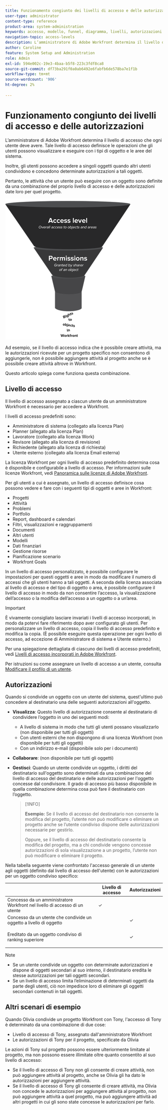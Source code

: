 ```yaml
---
title: Funzionamento congiunto dei livelli di accesso e delle autorizzazioni
user-type: administrator
content-type: reference
product-area: system-administration
keywords: accesso, modello, funnel, diagramma, livelli, autorizzazioni
navigation-topic: access-levels
description: L’amministratore di Adobe Workfront determina il livello di accesso che ogni utente deve avere. Tale livello di accesso definisce le operazioni che gli utenti possono visualizzare e eseguire con i tipi di oggetto e le aree del sistema.
author: Caroline
feature: System Setup and Administration
role: Admin
exl-id: 594e002c-19e3-4baa-b5f8-223c3fdf8ca8
source-git-commit: df73ba291f0a0ab6492e6fabfb6de578ba7e1f1b
workflow-type: tm+mt
source-wordcount: '906'
ht-degree: 2%

---
```


# Funzionamento congiunto dei livelli di accesso e delle autorizzazioni

L’amministratore di Adobe Workfront determina il livello di accesso che ogni utente deve avere. Tale livello di accesso definisce le operazioni che gli utenti possono visualizzare e eseguire con i tipi di oggetto e le aree del sistema.

Inoltre, gli utenti possono accedere a singoli oggetti quando altri utenti condividono e concedono determinate autorizzazioni a tali oggetti.

Pertanto, le attività che un utente può eseguire con un oggetto sono definite da una combinazione del proprio livello di accesso e delle autorizzazioni date loro per quel progetto.

![](assets/security-model-hierachy.png)

Ad esempio, se il livello di accesso indica che è possibile creare attività, ma le autorizzazioni ricevute per un progetto specifico non consentono di aggiungerle, non è possibile aggiungere attività al progetto anche se è possibile creare attività altrove in Workfront.

Questo articolo spiega come funziona questa combinazione.

## Livello di accesso

Il livello di accesso assegnato a ciascun utente da un amministratore Workfront è necessario per accedere a Workfront.

I livelli di accesso predefiniti sono:

* Amministratore di sistema (collegato alla licenza Plan)
* Planner (allegato alla licenza Plan)
* Lavoratore (collegato alla licenza Work)
* Revisore (allegato alla licenza di revisione)
* Richiedente (allegato alla licenza di richiesta)
* Utente esterno (collegato alla licenza Email esterna)

La licenza Workfront per ogni livello di accesso predefinito determina cosa è disponibile e configurabile a livello di accesso. Per informazioni sulle licenze Workfront, vedi [Panoramica sulle licenze di Adobe Workfront](../../../administration-and-setup/add-users/access-levels-and-object-permissions/wf-licenses.md).

Per gli utenti a cui è assegnato, un livello di accesso definisce cosa possono vedere e fare con i seguenti tipi di oggetti e aree in Workfront:

* Progetti
* Attività
* Problemi
* Portfolio
* Report, dashboard e calendari
* Filtri, visualizzazioni e raggruppamenti
* Documenti
* Altri utenti
* Modelli
* Dati finanziari
* Gestione risorse
* Pianificazione scenario
* Workfront Goals

In un livello di accesso personalizzato, è possibile configurare le impostazioni per questi oggetti e aree in modo da modificare il numero di accessi che gli utenti hanno a tali oggetti. A seconda della licenza associata al livello di accesso e del tipo di oggetto o area, è possibile configurare il livello di accesso in modo da non consentire l’accesso, la visualizzazione dell’accesso o la modifica dell’accesso a un oggetto o a un’area.

>[!IMPORTANT]
>
>È vivamente consigliato lasciare invariati i livelli di accesso incorporati, in modo da potervi fare riferimento dopo aver configurato gli utenti. Per personalizzare un livello di accesso, copia il livello di accesso predefinito e modifica la copia. (È possibile eseguire questa operazione per ogni livello di accesso, ad eccezione di Amministratore di sistema e Utente esterno.)

Per una spiegazione dettagliata di ciascuno dei livelli di accesso predefiniti, vedi [Livelli di accesso incorporati in Adobe Workfront](../../../administration-and-setup/add-users/access-levels-and-object-permissions/default-access-levels-in-workfront.md).

Per istruzioni su come assegnare un livello di accesso a un utente, consulta [Modificare il profilo di un utente](../../../administration-and-setup/add-users/create-and-manage-users/edit-a-users-profile.md).

## Autorizzazioni

Quando si condivide un oggetto con un utente del sistema, quest&#39;ultimo può concedere al destinatario una delle seguenti autorizzazioni all&#39;oggetto.

* **Visualizza**: Questo livello di autorizzazione consente al destinatario di condividere l’oggetto in uno dei seguenti modi:

   * A livello di sistema in modo che tutti gli utenti possano visualizzarlo (non disponibile per tutti gli oggetti)
   * Con utenti esterni che non dispongono di una licenza Workfront (non disponibile per tutti gli oggetti)
   * Con un indirizzo e-mail (disponibile solo per i documenti)

* **Collaborare**: (non disponibile per tutti gli oggetti)
* **Gestisci**: Quando un utente condivide un oggetto, i diritti del destinatario sull&#39;oggetto sono determinati da una combinazione del livello di accesso del destinatario e delle autorizzazioni per l&#39;oggetto concesse dal condivisore. Il grado di accesso più basso disponibile in quella combinazione determina cosa può fare il destinatario con l’oggetto.

   >[!INFO]
   >
   >**Esempio:** Se il livello di accesso del destinatario non consente la modifica del progetto, l’utente non può modificare o eliminare un progetto anche se l’utente condiviso dispone delle autorizzazioni necessarie per gestirlo.
   >
   >Oppure, se il livello di accesso del destinatario consente la modifica del progetto, ma a chi condivide vengono concesse autorizzazioni di sola visualizzazione a un progetto, l’utente non può modificare o eliminare il progetto.

Nella tabella seguente viene confrontato l&#39;accesso generale di un utente agli oggetti (definito dal livello di accesso dell&#39;utente) con le autorizzazioni per un oggetto condiviso specifico:

<table style="table-layout:auto"> 
 <col> 
 <col> 
 <col> 
 <thead> 
  <tr> 
   <th> </th> 
   <th>Livello di accesso </th> 
   <th>Autorizzazioni </th> 
  </tr> 
 </thead> 
 <tbody> 
  <tr> 
   <td>Concesso da un amministratore Workfront nel livello di accesso di un utente</td> 
   <td>✓</td> 
   <td> </td> 
  </tr> 
  <tr> 
   <td>Concesso da un utente che condivide un oggetto a livello di oggetto</td> 
   <td> </td> 
   <td>✓</td> 
  </tr> 
  <tr> 
   <td> <p>Ereditato da un oggetto condiviso di ranking superiore 
   </td> 
   <td> </td> 
   <td>✓</td> 
  </tr> 
 </tbody> 
</table>

>[!NOTE]
>
>* Se un utente condivide un oggetto con determinate autorizzazioni e dispone di oggetti secondari al suo interno, il destinatario eredita le stesse autorizzazioni per tali oggetti secondari.
>* Se un livello di accesso limita l’eliminazione di determinati oggetti da parte degli utenti, ciò non impedisce loro di eliminare gli oggetti secondari contenuti in tali oggetti.
>


## Altri scenari di esempio

Quando Olivia condivide un progetto Workfront con Tony, l&#39;accesso di Tony è determinato da una combinazione di due cose:

* Livello di accesso di Tony, assegnato dall&#39;amministratore Workfront
* Le autorizzazioni di Tony per il progetto, specificate da Olivia

Le azioni di Tony sul progetto possono essere ulteriormente limitate al progetto, ma non possono essere illimitate oltre quanto consentito al suo livello di accesso:

* Se il livello di accesso di Tony non gli consente di creare attività, non può aggiungere attività al progetto, anche se Olivia gli ha dato le autorizzazioni per aggiungere attività.
* Se il livello di accesso di Tony gli consente di creare attività, ma Olivia non concede le autorizzazioni per aggiungere attività al progetto, non può aggiungere attività a quel progetto, ma può aggiungere attività ad altri progetti in cui gli sono state concesse le autorizzazioni per farlo.
